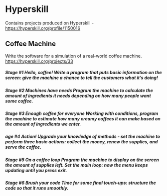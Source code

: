 # Hyperskill

Contains projects produced on Hyperskill - https://hyperskill.org/profile/1150016

## Coffee Machine

Write the software for a simulation of a real-world coffee machine. https://hyperskill.org/projects/33
 
#####  Stage #1 Hello, coffee! Write a program that puts basic information on the screen: give the machine a chance to tell the customers what it’s doing!
 
#####  Stage #2 Machines have needs Program the machine to calculate the amount of ingredients it needs depending on how many people want some coffee.
 
#####  Stage #3 Enough coffee for everyone Working with conditions, program the machine to estimate how many creamy coffees it can make based on the amount of ingredients we enter.
 
##### age #4 Action! Upgrade your knowledge of methods - set the machine to perform three basic actions: collect the money, renew the supplies, and serve the coffee.
 
##### Stage #5 On a coffee loop Program the machine to display on the screen the amount of supplies left. Set the main loop: now the menu keeps updating until you press exit.
 
 ##### Stage #6 Brush your code Time for some final touch-ups: structure the code so that it runs smoothly.
 
